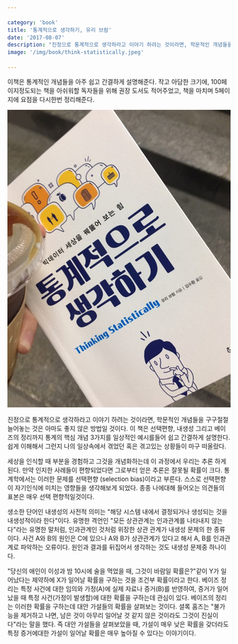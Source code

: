 ```yaml
---

category: 'book'
title: '통계적으로 생각하기, 유리 브람'
date: '2017-08-07'
description: "진정으로 통계적으로 생각하라고 이야기 하려는 것이라면, 학문적인 개념들을 구구절절 늘어놓는 것은 아마도 좋지 않은 방법일 것이다. 이 책은 선택편향, 내생성 그리고 베이즈의 정리까지 통계의 핵심 개념 3가지를 일상적인 예시를들어 쉽고 간결하게 설명한다. 쉽게 이해해서 그런지 나의 일상속에서 겪었던 혹은 겪고있는 상황들이 마구 떠올랐다."
image: '/img/book/think-statistically.jpeg'

---
```


 이책은 통계적인 개념들을 아주 쉽고 간결하게 설명해준다. 작고 아담한 크기에, 100페이지정도되는 책을 아쉬워할 독자들을 위해 권장 도서도 적어주었고, 책을 마치며 5페이지에 요점을 다시한번 정리해준다.

![think-statistically.jpeg](/img/book/think-statistically.jpeg "think-statistically.jpeg")


 진정으로 통계적으로 생각하라고 이야기 하려는 것이라면, 학문적인 개념들을 구구절절 늘어놓는 것은 아마도 좋지 않은 방법일 것이다. 이 책은 선택편향, 내생성 그리고 베이즈의 정리까지 통계의 핵심 개념 3가지를 일상적인 예시를들어 쉽고 간결하게 설명한다. 쉽게 이해해서 그런지 나의 일상속에서 겪었던 혹은 겪고있는 상황들이 마구 떠올랐다. 

세상을 인식할 때 부분을 경험하고 그것을 개념화하는데 이 과정에서 우리는 추론 하게된다. 만약 인지한 사례들이 편향되었다면 그로부터 얻은 추론은 잘못될 확률이 크다. 통계학에서는 이러한 문제를 선택편향 (selection bias)이라고 부른다. 스스로 선택편향이 자기인식에 미치는 영향들을 생각해보게 되었다. 종종 나에대해 들어오는 의견들의 표본은 매우 선택 편향적일것이다. 

생소한 단어인 내생성의 사전적 의미는 "해당 시스템 내에서 결정되거나 생성되는 것을 내생성적이라 한다"이다. 유명한 격언인 "모든 상관관계는 인과관계를 나타내지 않는다"라는 유명한 말처럼, 인과관계인 것처럼 위장한 상관 관계가 내생성 문제의 한 종류이다. 사건 A와 B의 원인은 C에 있으나 A와 B가 상관관계가 있다고 해서 A, B를 인과관계로 파악하는 오류이다. 원인과 결과를 뒤집어서 생각하는 것도 내생성 문제중 하나이다. 

"당신의 애인이 이성과 밤 10시에 술을 먹었을 때, 그것이 바람일 확률은?"같이 Y가 일어났다는 제약하에 X가 일어날 확률을 구하는 것을 조건부 확률이라고 한다. 베이즈 정리는 특정 사건에 대한 임의와 가정(A)에 실제 자료나 증거(B)를 반영하여, 증거가 일어났을 때 특정 사건(가정이 발생할)에 대한 확률을 구하는데 관심이 있다. 베이즈의 정리는 이러한 확률을 구하는데 대안 가설들의 확률을 살펴보는 것이다. 셜록 홈즈는 "불가능을 제거하고 나면, 남은 것이 아무리 일어날 것 같지 않은 것이라도 그것이 진실이다"라는 말을 했다. 즉 대안 가설들을 살펴보았을 때, 가설이 매우 낮은 확률을 갖더라도 특정 증거에대한 가설이 일어날 확률은 매우 높아질 수 있다는 이야기이다.

